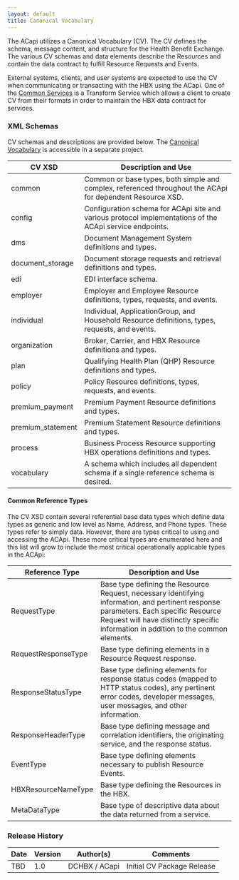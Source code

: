 ```yaml
---
layout: default
title: Canonical Vocabulary
---
```


The ACapi utilizes a Canonical Vocabulary (CV).  The CV defines the schema, message content, and structure for the Health Benefit Exchange.  The various CV schemas and data elements describe the Resources and contain the data contract to fulfill Resource Requests and Events.

External systems, clients, and user systems are expected to use the CV when communicating or transacting with the HBX using the ACapi.  One of the [Common Services](/docs/common_services) is a Transform Service which allows a client to create CV from their formats in order to maintain the HBX data contract for services.

### XML Schemas
CV schemas and descriptions are provided below.  The [Canonical Vocabulary](http://github.com/dchbx/cv) is accessible in a separate project.

| CV XSD	| Description and Use | 
| ----- | --------- | 
| common	| Common or base types, both simple and complex, referenced throughout the ACApi for dependent Resource XSD.| 
| config	| Configuration schema for ACApi site and various protocol implementations of the ACApi service endpoints. | 
| dms       | Document Management System definitions and types. |
| document_storage | Document storage requests and retrieval definitions and types. |
| edi	    | EDI interface schema. | 
| employer	| Employer and Employee Resource definitions, types, requests, and events. | 
| individual	| Individual, ApplicationGroup, and Household Resource definitions, types, requests, and events. | 
| organization	| Broker, Carrier, and HBX Resource definitions and types. | 
| plan	| Qualifying Health Plan (QHP) Resource definitions and types. | 
| policy	| Policy Resource definitions, types, requests, and events. | 
| premium_payment	| Premium Payment Resource definitions and types. | 
| premium_statement	| Premium Statement Resource definitions and types. | 
| process	| Business Process Resource supporting HBX operations definitions and types. | 
| vocabulary | A schema which includes all dependent schema if a single reference schema is desired. |

#### Common Reference Types

The CV XSD contain several referential base data types which define data types as generic and low level as Name, Address, and Phone types.  These types refer to simply data.  However, there are types critical to using and accessing the ACApi.  These more critical types are enumerated here and this list will grow to include the most critical operationally applicable types in the ACApi:

| Reference Type	| Description and Use | 
| ----- | --------- | 
| RequestType	| Base type defining the Resource Request, necessary identifying information, and pertinent response parameters.  Each specific Resource Request will have distinctly specific information in addition to the common elements. | 
| RequestResponseType | Base type defining elements in a Resource Request response.  |
| ResponseStatusType | Base type defining elements for response status codes (mapped to HTTP status codes), any pertinent error codes, developer messages, user messages, and other information. |
| ResponseHeaderType | Base type defining message and correlation identifiers, the originating service, and the response status. |
| EventType	| Base type defining elements necessary to publish Resource Events. |
| HBXResourceNameType | Base type defining the Resources in the HBX. |
| MetaDataType | Base type of descriptive data about the data returned from a service. | 

### Release History

| Date	| Version	| Author(s)	| Comments | 
| ----- | --------- | --------- | -------- |
| TBD	| 1.0	    | DCHBX / ACapi	 | Initial CV Package Release |
